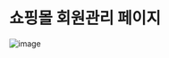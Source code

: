 # 쇼핑몰 회원관리 페이지

![image](https://github.com/user-attachments/assets/dbb92b99-11de-4b0d-8fc8-1fef434563e8)
